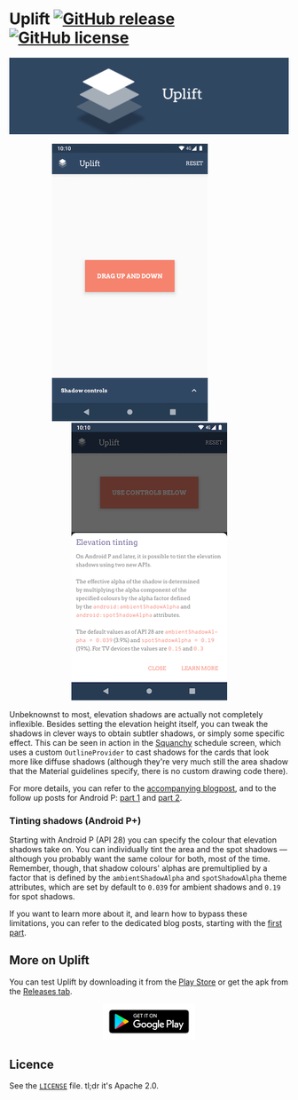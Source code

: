 # Uplift [![GitHub release](https://img.shields.io/github/release/rock3r/uplift.svg?style=flat-square&colorB=F6836E)](https://github.com/rock3r/uplift/releases) [![GitHub license](https://img.shields.io/github/license/rock3r/uplift.svg?style=flat-square&colorB=F6836E)](https://github.com/rock3r/uplift/blob/master/LICENSE)

![Uplift](art/moving-banner-github.gif)

<p align="center">
	<img src="art/showcase.gif" alt="Uplift showcase" />&emsp;&emsp;&emsp;&emsp;&emsp;
	<img alt="About tinted shadows" src="art/learn-more.png" />
</p>

Unbeknownst to most, elevation shadows are actually not completely inflexible. Besides setting the
elevation height itself, you can tweak the shadows in clever ways to obtain subtler shadows,
or simply some specific effect. This can be seen in action in the [Squanchy](http://squanchy.net)
schedule screen, which uses a custom `OutlineProvider` to cast shadows for the cards that look more
like diffuse shadows (although they're very much still the area shadow that the Material guidelines
specify, there is no custom drawing code there).

For more details, you can refer to the [accompanying blogpost](https://blog.sebastiano.dev/playing-with-elevation-in-android/),
and to the follow up posts for Android P: [part 1](https://blog.sebastiano.dev/playing-with-elevation-in-android-part-1/) and
[part 2](https://blog.sebastiano.dev/playing-with-elevation-in-android-part-2/).

### Tinting shadows (Android P+)

Starting with Android P (API 28) you can specify the colour that elevation shadows take on. You can
individually tint the area and the spot shadows — although you probably want the same colour for
both, most of the time. Remember, though, that shadow colours' alphas are premultiplied by a factor
that is defined by the `ambientShadowAlpha` and `spotShadowAlpha` theme attributes, which are set by
default to `0.039` for ambient shadows and `0.19` for spot shadows.

If you want to learn more about it, and learn how to bypass these limitations, you can refer to the
dedicated blog posts, starting with the [first part](https://blog.sebastiano.dev/playing-with-elevation-in-android-part-1/). 

## More on Uplift
You can test Uplift by downloading it from the [Play Store](https://play.google.com/store/apps/details?id=me.seebrock3r.elevationtester)
or get the apk from the [Releases tab](https://github.com/rock3r/elevation-tester/releases/latest).

<p align="center"><a href="https://play.google.com/store/apps/details?id=me.seebrock3r.elevationtester" target="_blank"><img src="art/get-it-on-google-play.png" alt="Get it on Google Play" width="33%" /></a></p>

## Licence

See the [`LICENSE`](LICENSE) file. tl;dr it's Apache 2.0.
